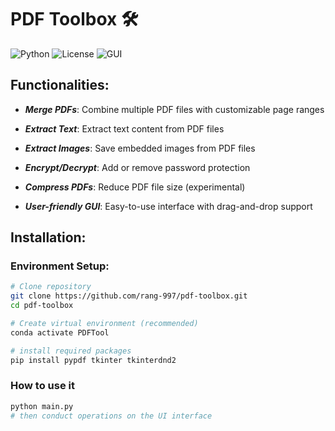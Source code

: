# PDF Toolbox 🛠️

![Python](https://img.shields.io/badge/Python-3.6%2B-blue?logo=python)
![License](https://img.shields.io/badge/License-MIT-green)
![GUI](https://img.shields.io/badge/GUI-Tkinter-yellowgreen)

## Functionalities:
- ***Merge PDFs***: Combine multiple PDF files with customizable page ranges

- ***Extract Text***: Extract text content from PDF files

- ***Extract Images***: Save embedded images from PDF files

- ***Encrypt/Decrypt***: Add or remove password protection

- ***Compress PDFs***: Reduce PDF file size (experimental)

- ***User-friendly GUI***: Easy-to-use interface with drag-and-drop support

## Installation:

### Environment Setup:

```Bash
# Clone repository
git clone https://github.com/rang-997/pdf-toolbox.git
cd pdf-toolbox

# Create virtual environment (recommended)
conda activate PDFTool

# install required packages
pip install pypdf tkinter tkinterdnd2
```

### How to use it
```python
python main.py
# then conduct operations on the UI interface
```

#



